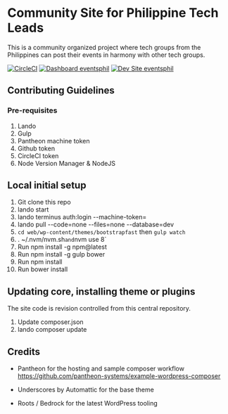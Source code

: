 # Community Site for Philippine Tech Leads

This is a community organized project where tech groups from the Philippines can post their events in harmony with other tech groups.

[![CircleCI](https://circleci.com/gh/wpugphil/eventsphil.svg?style=shield)](https://circleci.com/gh/wpugphil/eventsphil)
[![Dashboard eventsphil](https://img.shields.io/badge/dashboard-eventsphil-yellow.svg)](https://dashboard.pantheon.io/sites/b055e1dd-bbf4-402c-a846-8cedde42c824#dev/code)
[![Dev Site eventsphil](https://img.shields.io/badge/site-eventsphil-blue.svg)](http://dev-eventsphil.pantheonsite.io/)


## Contributing Guidelines

### Pre-requisites

1) Lando
2) Gulp
3) Pantheon machine token
4) Github token
5) CircleCI token
6) Node Version Manager & NodeJS

## Local initial setup

1) Git clone this repo
2) lando start
3) lando terminus auth:login --machine-token=
4) lando pull --code=none --files=none --database=dev
5) `cd web/wp-content/themes/bootstrapfast` then `gulp watch`
6) . ~/.nvm/nvm.sh` and `nvm use 8`
7) Run npm install -g npm@latest
8) Run npm install -g gulp bower
9) Run npm install
10) Run bower install

## Updating core, installing theme or plugins

The site code is revision controlled from this central repository.

1) Update composer.json
2) lando composer update


## Credits

- Pantheon for the hosting and sample composer workflow https://github.com/pantheon-systems/example-wordpress-composer

- Underscores by Automattic for the base theme
- Roots / Bedrock for the latest WordPress tooling
